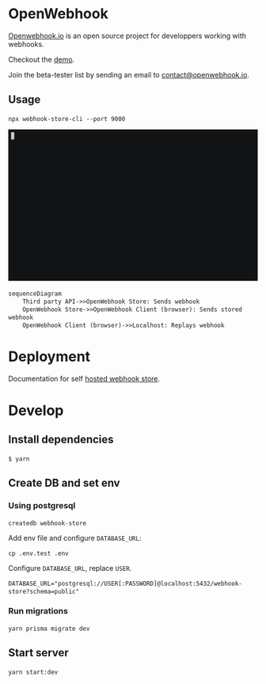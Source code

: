# OpenWebhook

[Openwebhook.io](https://www.openwebhook.io/) is an open source project for developpers working with webhooks.

Checkout the [demo](https://demo.openwebhook.io/).

Join the beta-tester list by sending an email to contact@openwebhook.io.

## Usage

```
npx webhook-store-cli --port 9000
```

![Demo with cli](demo.gif)

```mermaid
sequenceDiagram
    Third party API->>OpenWebhook Store: Sends webhook
    OpenWebhook Store->>OpenWebhook Client (browser): Sends stored webhook
    OpenWebhook Client (browser)->>Localhost: Replays webhook

```

# Deployment

Documentation for self [hosted webhook store](https://www.openwebhook.io/docs/install-webhook-store).

# Develop

## Install dependencies

```
$ yarn
```

## Create DB and set env

### Using postgresql

```
createdb webhook-store
```

Add env file and configure `DATABASE_URL`:

```
cp .env.test .env
```

Configure `DATABASE_URL`, replace `USER`.

```
DATABASE_URL="postgresql://USER[:PASSWORD]@localhost:5432/webhook-store?schema=public"
```

### Run migrations

```
yarn prisma migrate dev
```

## Start server

```
yarn start:dev
```

